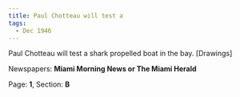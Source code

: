 ```yaml
---  
title: Paul Chotteau will test a  
tags:  
  - Dec 1946  
---  
```

  
Paul Chotteau will test a shark propelled boat in the bay. [Drawings]  
  
Newspapers: **Miami Morning News or The Miami Herald**  
  
Page: **1**, Section: **B** 
